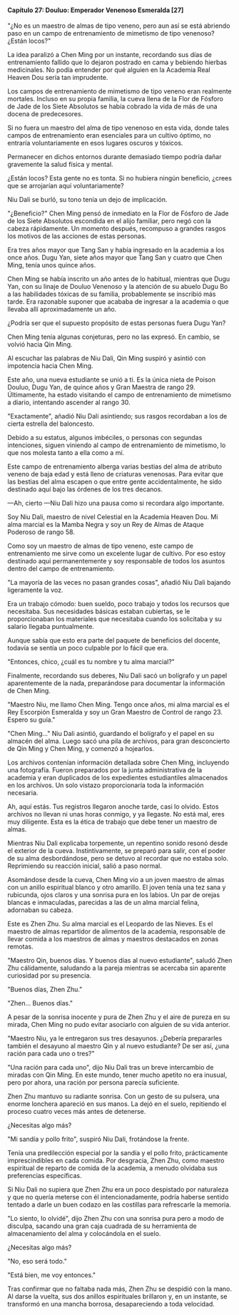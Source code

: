 
#### Capítulo 27: Douluo: Emperador Venenoso Esmeralda [27]


"¿No es un maestro de almas de tipo veneno, pero aun así se está abriendo paso en un campo de entrenamiento de mimetismo de tipo venenoso? ¿Están locos?"

La idea paralizó a Chen Ming por un instante, recordando sus días de entrenamiento fallido que lo dejaron postrado en cama y bebiendo hierbas medicinales. No podía entender por qué alguien en la Academia Real Heaven Dou sería tan imprudente.

Los campos de entrenamiento de mimetismo de tipo veneno eran realmente mortales. Incluso en su propia familia, la cueva llena de la Flor de Fósforo de Jade de los Siete Absolutos se había cobrado la vida de más de una docena de predecesores.

Si no fuera un maestro del alma de tipo venenoso en esta vida, donde tales campos de entrenamiento eran esenciales para un cultivo óptimo, no entraría voluntariamente en esos lugares oscuros y tóxicos.

Permanecer en dichos entornos durante demasiado tiempo podría dañar gravemente la salud física y mental.

¿Están locos? Esta gente no es tonta. Si no hubiera ningún beneficio, ¿crees que se arrojarían aquí voluntariamente?

Niu Dali se burló, su tono tenía un dejo de implicación.

"¿Beneficio?" Chen Ming pensó de inmediato en la Flor de Fósforo de Jade de los Siete Absolutos escondida en el alijo familiar, pero negó con la cabeza rápidamente. Un momento después, recompuso a grandes rasgos los motivos de las acciones de estas personas.

Era tres años mayor que Tang San y había ingresado en la academia a los once años. Dugu Yan, siete años mayor que Tang San y cuatro que Chen Ming, tenía unos quince años.

Chen Ming se había inscrito un año antes de lo habitual, mientras que Dugu Yan, con su linaje de Douluo Venenoso y la atención de su abuelo Dugu Bo a las habilidades tóxicas de su familia, probablemente se inscribió más tarde. Era razonable suponer que acababa de ingresar a la academia o que llevaba allí aproximadamente un año.

¿Podría ser que el supuesto propósito de estas personas fuera Dugu Yan?

Chen Ming tenía algunas conjeturas, pero no las expresó. En cambio, se volvió hacia Qin Ming.

Al escuchar las palabras de Niu Dali, Qin Ming suspiró y asintió con impotencia hacia Chen Ming.

Este año, una nueva estudiante se unió a ti. Es la única nieta de Poison Douluo, Dugu Yan, de quince años y Gran Maestra de rango 29. Últimamente, ha estado visitando el campo de entrenamiento de mimetismo a diario, intentando ascender al rango 30.

"Exactamente", añadió Niu Dali asintiendo; sus rasgos recordaban a los de cierta estrella del baloncesto.

Debido a su estatus, algunos imbéciles, o personas con segundas intenciones, siguen viniendo al campo de entrenamiento de mimetismo, lo que nos molesta tanto a ella como a mí.

Este campo de entrenamiento alberga varias bestias del alma de atributo veneno de baja edad y está lleno de criaturas venenosas. Para evitar que las bestias del alma escapen o que entre gente accidentalmente, he sido destinado aquí bajo las órdenes de los tres decanos.

—Ah, cierto —Niu Dali hizo una pausa como si recordara algo importante.

Soy Niu Dali, maestro de nivel Celestial en la Academia Heaven Dou. Mi alma marcial es la Mamba Negra y soy un Rey de Almas de Ataque Poderoso de rango 58.

Como soy un maestro de almas de tipo veneno, este campo de entrenamiento me sirve como un excelente lugar de cultivo. Por eso estoy destinado aquí permanentemente y soy responsable de todos los asuntos dentro del campo de entrenamiento.

"La mayoría de las veces no pasan grandes cosas", añadió Niu Dali bajando ligeramente la voz.

Era un trabajo cómodo: buen sueldo, poco trabajo y todos los recursos que necesitaba. Sus necesidades básicas estaban cubiertas, se le proporcionaban los materiales que necesitaba cuando los solicitaba y su salario llegaba puntualmente.

Aunque sabía que esto era parte del paquete de beneficios del docente, todavía se sentía un poco culpable por lo fácil que era.

"Entonces, chico, ¿cuál es tu nombre y tu alma marcial?"

Finalmente, recordando sus deberes, Niu Dali sacó un bolígrafo y un papel aparentemente de la nada, preparándose para documentar la información de Chen Ming.

"Maestro Niu, me llamo Chen Ming. Tengo once años, mi alma marcial es el Rey Escorpión Esmeralda y soy un Gran Maestro de Control de rango 23. Espero su guía."

"Chen Ming..." Niu Dali asintió, guardando el bolígrafo y el papel en su almacén del alma. Luego sacó una pila de archivos, para gran desconcierto de Qin Ming y Chen Ming, y comenzó a hojearlos.

Los archivos contenían información detallada sobre Chen Ming, incluyendo una fotografía. Fueron preparados por la junta administrativa de la academia y eran duplicados de los expedientes estudiantiles almacenados en los archivos. Un solo vistazo proporcionaría toda la información necesaria.

Ah, aquí estás. Tus registros llegaron anoche tarde, casi lo olvido. Estos archivos no llevan ni unas horas conmigo, y ya llegaste. No está mal, eres muy diligente. Esta es la ética de trabajo que debe tener un maestro de almas.

Mientras Niu Dali explicaba torpemente, un repentino sonido resonó desde el exterior de la cueva. Instintivamente, se preparó para salir, con el poder de su alma desbordándose, pero se detuvo al recordar que no estaba solo. Reprimiendo su reacción inicial, salió a paso normal.

Asomándose desde la cueva, Chen Ming vio a un joven maestro de almas con un anillo espiritual blanco y otro amarillo. El joven tenía una tez sana y rubicunda, ojos claros y una sonrisa pura en los labios. Un par de orejas blancas e inmaculadas, parecidas a las de un alma marcial felina, adornaban su cabeza.

Este es Zhen Zhu. Su alma marcial es el Leopardo de las Nieves. Es el maestro de almas repartidor de alimentos de la academia, responsable de llevar comida a los maestros de almas y maestros destacados en zonas remotas.

"Maestro Qin, buenos días. Y buenos días al nuevo estudiante", saludó Zhen Zhu cálidamente, saludando a la pareja mientras se acercaba sin aparente curiosidad por su presencia.

"Buenos días, Zhen Zhu."

"Zhen... Buenos días."

A pesar de la sonrisa inocente y pura de Zhen Zhu y el aire de pureza en su mirada, Chen Ming no pudo evitar asociarlo con alguien de su vida anterior.

"Maestro Niu, ya le entregaron sus tres desayunos. ¿Debería prepararles también el desayuno al maestro Qin y al nuevo estudiante? De ser así, ¿una ración para cada uno o tres?"

"Una ración para cada uno", dijo Niu Dali tras un breve intercambio de miradas con Qin Ming. En este mundo, tener mucho apetito no era inusual, pero por ahora, una ración por persona parecía suficiente.

Zhen Zhu mantuvo su radiante sonrisa. Con un gesto de su pulsera, una enorme lonchera apareció en sus manos. La dejó en el suelo, repitiendo el proceso cuatro veces más antes de detenerse.

¿Necesitas algo más?

"Mi sandía y pollo frito", suspiró Niu Dali, frotándose la frente.

Tenía una predilección especial por la sandía y el pollo frito, prácticamente imprescindibles en cada comida. Por desgracia, Zhen Zhu, como maestro espiritual de reparto de comida de la academia, a menudo olvidaba sus preferencias específicas.

Si Niu Dali no supiera que Zhen Zhu era un poco despistado por naturaleza y que no quería meterse con él intencionadamente, podría haberse sentido tentado a darle un buen codazo en las costillas para refrescarle la memoria.

"Lo siento, lo olvidé", dijo Zhen Zhu con una sonrisa pura pero a modo de disculpa, sacando una gran caja cuadrada de su herramienta de almacenamiento del alma y colocándola en el suelo.

¿Necesitas algo más?

"No, eso será todo."

"Está bien, me voy entonces."

Tras confirmar que no faltaba nada más, Zhen Zhu se despidió con la mano. Al darse la vuelta, sus dos anillos espirituales brillaron y, en un instante, se transformó en una mancha borrosa, desapareciendo a toda velocidad.
